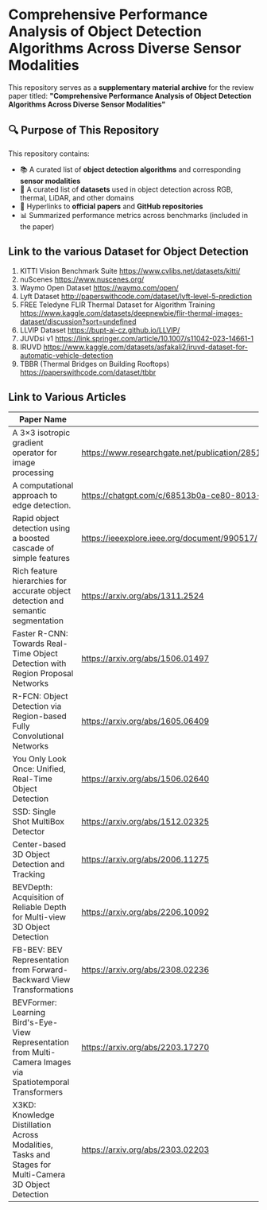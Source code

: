 # Comprehensive Performance Analysis of Object Detection Algorithms Across Diverse Sensor Modalities

This repository serves as a **supplementary material archive** for the review paper titled:
**"Comprehensive Performance Analysis of Object Detection Algorithms Across Diverse Sensor Modalities"**

## 🔍 Purpose of This Repository

This repository contains:

- 📚 A curated list of **object detection algorithms** and corresponding **sensor modalities**
- 📁 A curated list of **datasets** used in object detection across RGB, thermal, LiDAR, and other domains
- 🔗 Hyperlinks to **official papers** and **GitHub repositories**
- 📊 Summarized performance metrics across benchmarks (included in the paper)

Link to the various Dataset for Object Detection
---------------------------------------------------------------------------------------
1) KITTI Vision Benchmark Suite	https://www.cvlibs.net/datasets/kitti/ 
2) nuScenes	https://www.nuscenes.org/ 
3) Waymo Open Dataset	https://waymo.com/open/ 
4) Lyft Dataset	http://paperswithcode.com/dataset/lyft-level-5-prediction 
5) FREE Teledyne FLIR Thermal Dataset for Algorithm Training	https://www.kaggle.com/datasets/deepnewbie/flir-thermal-images-dataset/discussion?sort=undefined
6) LLVIP Dataset	https://bupt-ai-cz.github.io/LLVIP/
7) JUVDsi v1	https://link.springer.com/article/10.1007/s11042-023-14661-1
8) IRUVD	https://www.kaggle.com/datasets/asfakali2/iruvd-dataset-for-automatic-vehicle-detection
9) TBBR (Thermal Bridges on Building Rooftops) https://paperswithcode.com/dataset/tbbr

Link to Various Articles
---------------------------------------------------------------------------------------
|Paper Name | Paper Link|
|-------------------------------------------------------------|----------------------------------------------------|
|A 3×3 isotropic gradient operator for image processing| https://www.researchgate.net/publication/285159837_A_33_isotropic_gradient_operator_for_image_processing|
| A computational approach to edge detection. | https://chatgpt.com/c/68513b0a-ce80-8013-9c66-eae8c52b4b77|
|Rapid object detection using a boosted cascade of simple features|https://ieeexplore.ieee.org/document/990517/|
|Rich feature hierarchies for accurate object detection and semantic segmentation|https://arxiv.org/abs/1311.2524|
|Faster R-CNN: Towards Real-Time Object Detection with Region Proposal Networks|https://arxiv.org/abs/1506.01497|
|R-FCN: Object Detection via Region-based Fully Convolutional Networks|https://arxiv.org/abs/1605.06409|
|You Only Look Once: Unified, Real-Time Object Detection|https://arxiv.org/abs/1506.02640|
|SSD: Single Shot MultiBox Detector|https://arxiv.org/abs/1512.02325|
|Center-based 3D Object Detection and Tracking|https://arxiv.org/abs/2006.11275|
|BEVDepth: Acquisition of Reliable Depth for Multi-view 3D Object Detection|https://arxiv.org/abs/2206.10092|
|FB-BEV: BEV Representation from Forward-Backward View Transformations|https://arxiv.org/abs/2308.02236|
|BEVFormer: Learning Bird's-Eye-View Representation from Multi-Camera Images via Spatiotemporal Transformers|https://arxiv.org/abs/2203.17270|
|X3KD: Knowledge Distillation Across Modalities, Tasks and Stages for Multi-Camera 3D Object Detection|https://arxiv.org/abs/2303.02203|







